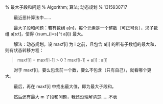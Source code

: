% 最大子段和问题
% Algorithm; 算法; 动态规划
% 1315930717

　　最近恶补算法中……

　　最大子段和问题：若有数组 a[n]，每个元素是一个整数（可正可负），求子数组 a[s:t]，使得 \(\sum_{i=s}^t a[i]\) 最大。

　　解法：动态规划。设 maxf[i] 为 i 之前，且包含 a[i] 的所有子数组的最大和，则有状态转移方程：

> maxf[i] = maxf[i-1] > 0 ? maxf[i-1] + a[i] : a[i]

　　对于 maxf[i]，要么包含前一个数，要么不包含（只有自己），就看哪个更大。

　　最后，再在 maxf[i] 中找出最大值，即为最大子段和。

　　然后还有最大 m 子段和问题，我还没理解清楚……不表

<script type="text/x-mathjax-config">
MathJax.Hub.Config({
  imageFont: null
});
</script>
<script type="text/javascript" src="/MathJax/MathJax.js?config=TeX-AMS_HTML"></script>
